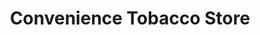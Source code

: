 ---
title: "Convenience Tobacco Store"
url: /minneapolis/convenience-tobacco-store/
shop: tobacco
---